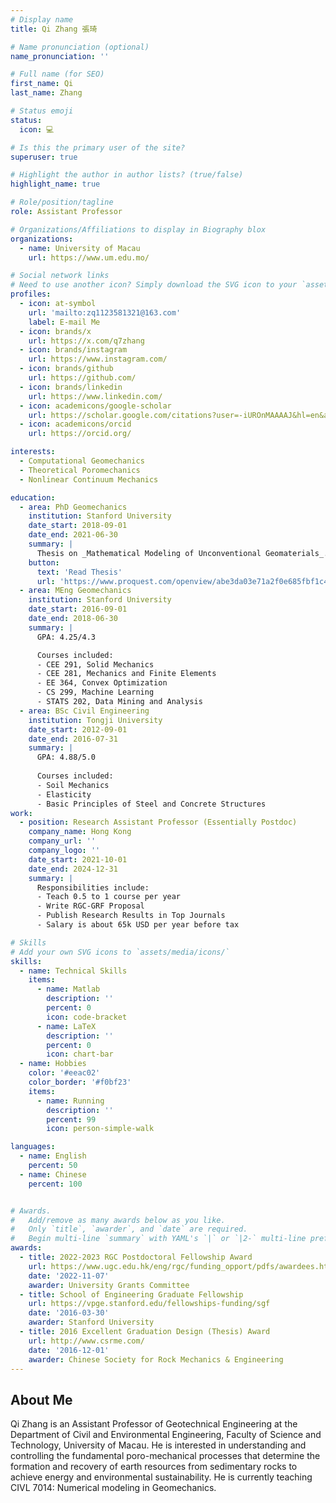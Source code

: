 ```yaml
---
# Display name
title: Qi Zhang 張琦

# Name pronunciation (optional)
name_pronunciation: ''

# Full name (for SEO)
first_name: Qi
last_name: Zhang

# Status emoji
status:
  icon: 💻

# Is this the primary user of the site?
superuser: true

# Highlight the author in author lists? (true/false)
highlight_name: true

# Role/position/tagline
role: Assistant Professor

# Organizations/Affiliations to display in Biography blox
organizations:
  - name: University of Macau
    url: https://www.um.edu.mo/

# Social network links
# Need to use another icon? Simply download the SVG icon to your `assets/media/icons/` folder.
profiles:
  - icon: at-symbol
    url: 'mailto:zq1123581321@163.com'
    label: E-mail Me
  - icon: brands/x
    url: https://x.com/q7zhang
  - icon: brands/instagram
    url: https://www.instagram.com/
  - icon: brands/github
    url: https://github.com/
  - icon: brands/linkedin
    url: https://www.linkedin.com/
  - icon: academicons/google-scholar
    url: https://scholar.google.com/citations?user=-iUROnMAAAAJ&hl=en&authuser=2
  - icon: academicons/orcid
    url: https://orcid.org/

interests:
  - Computational Geomechanics
  - Theoretical Poromechanics
  - Nonlinear Continuum Mechanics

education:
  - area: PhD Geomechanics
    institution: Stanford University
    date_start: 2018-09-01
    date_end: 2021-06-30
    summary: |
      Thesis on _Mathematical Modeling of Unconventional Geomaterials_. Supervised by [Prof. Ronaldo I. Borja](https://web.stanford.edu/~borja/).
    button:
      text: 'Read Thesis'
      url: 'https://www.proquest.com/openview/abe3da03e71a2f0e685fbf1c40031f59/1?pq-origsite=gscholar&cbl=18750&diss=y'
  - area: MEng Geomechanics
    institution: Stanford University
    date_start: 2016-09-01
    date_end: 2018-06-30
    summary: |
      GPA: 4.25/4.3

      Courses included:
      - CEE 291, Solid Mechanics
      - CEE 281, Mechanics and Finite Elements
      - EE 364, Convex Optimization
      - CS 299, Machine Learning
      - STATS 202, Data Mining and Analysis
  - area: BSc Civil Engineering
    institution: Tongji University
    date_start: 2012-09-01
    date_end: 2016-07-31
    summary: |
      GPA: 4.88/5.0
      
      Courses included:
      - Soil Mechanics
      - Elasticity
      - Basic Principles of Steel and Concrete Structures
work:
  - position: Research Assistant Professor (Essentially Postdoc)
    company_name: Hong Kong
    company_url: ''
    company_logo: ''
    date_start: 2021-10-01
    date_end: 2024-12-31
    summary: |
      Responsibilities include:
      - Teach 0.5 to 1 course per year
      - Write RGC-GRF Proposal
      - Publish Research Results in Top Journals
      - Salary is about 65k USD per year before tax

# Skills
# Add your own SVG icons to `assets/media/icons/`
skills:
  - name: Technical Skills
    items:
      - name: Matlab
        description: ''
        percent: 0
        icon: code-bracket
      - name: LaTeX
        description: ''
        percent: 0
        icon: chart-bar
  - name: Hobbies
    color: '#eeac02'
    color_border: '#f0bf23'
    items:
      - name: Running
        description: ''
        percent: 99
        icon: person-simple-walk

languages:
  - name: English
    percent: 50
  - name: Chinese
    percent: 100


# Awards.
#   Add/remove as many awards below as you like.
#   Only `title`, `awarder`, and `date` are required.
#   Begin multi-line `summary` with YAML's `|` or `|2-` multi-line prefix and indent 2 spaces below.
awards:
  - title: 2022-2023 RGC Postdoctoral Fellowship Award
    url: https://www.ugc.edu.hk/eng/rgc/funding_opport/pdfs/awardees.html
    date: '2022-11-07'
    awarder: University Grants Committee
  - title: School of Engineering Graduate Fellowship
    url: https://vpge.stanford.edu/fellowships-funding/sgf
    date: '2016-03-30'
    awarder: Stanford University
  - title: 2016 Excellent Graduation Design (Thesis) Award
    url: http://www.csrme.com/
    date: '2016-12-01'
    awarder: Chinese Society for Rock Mechanics & Engineering
---
```


## About Me

Qi Zhang is an Assistant Professor of Geotechnical Engineering at the Department of Civil and Environmental Engineering, Faculty of Science and Technology, University of Macau. He is interested in understanding and controlling the fundamental poro-mechanical processes that determine the formation and recovery of earth resources from sedimentary rocks to achieve energy and environmental sustainability. He is currently teaching CIVL 7014: Numerical modeling in Geomechanics.
